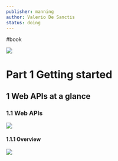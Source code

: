 ```yaml
---
publisher: manning
author: Valerio De Sanctis
status: doing
---
```

#book 

![](https://drek4537l1klr.cloudfront.net/desanctis/Figures/IFC.png)

# Part 1 Getting started

## 1 Web APIs at a glance

### 1.1 Web APIs

![](https://drek4537l1klr.cloudfront.net/desanctis/Figures/01-01.png)

#### 1.1.1 Overview

![](https://drek4537l1klr.cloudfront.net/desanctis/Figures/01-02.png)

